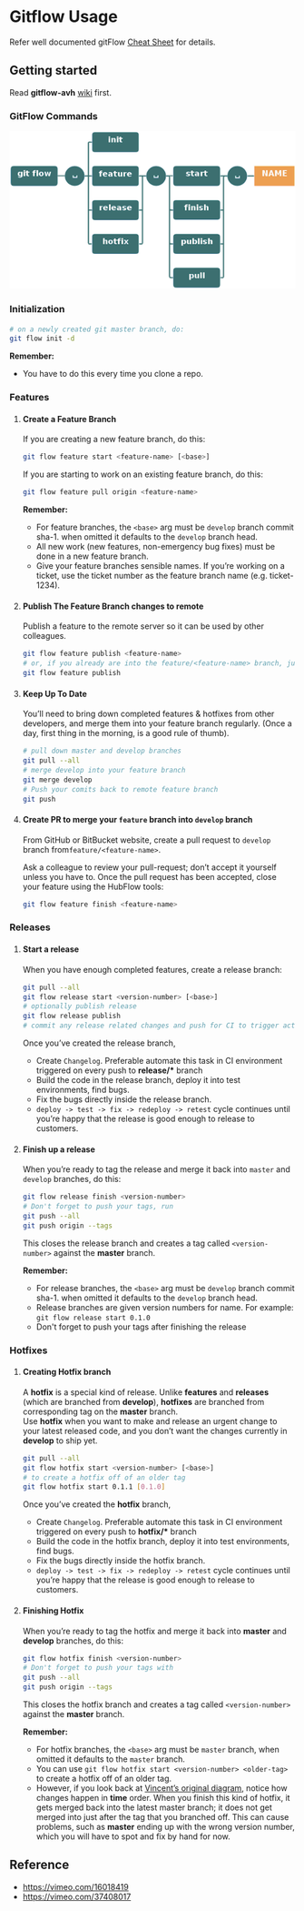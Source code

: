 # Gitflow Usage

Refer well documented gitFlow [Cheat Sheet](http://danielkummer.github.io/git-flow-cheatsheet/) for details.

## Getting started

Read  __gitflow-avh__ [wiki](https://github.com/petervanderdoes/gitflow-avh/wiki) first.

### GitFlow Commands

![Gitflow](../images/git-flow-commands.png)


### Initialization

```bash
# on a newly created git master branch, do:
git flow init -d
```

__Remember:__

- You have to do this every time you clone a repo.

### Features

1.  #### Create a Feature Branch

    If you are creating a new feature branch, do this:
    ```bash
    git flow feature start <feature-name> [<base>]
    ```
    
    If you are starting to work on an existing feature branch, do this:
    ```bash
    git flow feature pull origin <feature-name>
    ```
    
    __Remember:__
    - For feature branches, the `<base>` arg must be `develop` branch commit sha-1. when omitted it defaults to the `develop` branch head.
    - All new work (new features, non-emergency bug fixes) must be done in a new feature branch.
    - Give your feature branches sensible names. If you’re working on a ticket, use the ticket number as the feature branch name (e.g. ticket-1234).

2. #### Publish The Feature Branch changes to __remote__

    Publish a feature to the remote server so it can be used by other colleagues.
    ```bash
    git flow feature publish <feature-name>
    # or, if you already are into the feature/<feature-name> branch, just issue:
    git flow feature publish
    ```
    
3. #### Keep Up To Date

    You’ll need to bring down completed features & hotfixes from other developers, and merge them into your feature branch regularly. (Once a day, first thing in the morning, is a good rule of thumb).

    ```bash
    # pull down master and develop branches
    git pull --all
    # merge develop into your feature branch
    git merge develop
    # Push your comits back to remote feature branch
    git push
    ```
   
4. #### Create PR to merge your `feature` branch into `develop` branch
   
   From GitHub or BitBucket website, create a pull request to `develop` branch from`feature/<feature-name>`.
   
    Ask a colleague to review your pull-request; don’t accept it yourself unless you have to. Once the pull request has been accepted, close your feature using the HubFlow tools:
    ```bash
    git flow feature finish <feature-name>
    ```

### Releases

1. #### Start a release

    When you have enough completed features, create a release branch:
    ```bash
    git pull --all
    git flow release start <version-number> [<base>]
    # optionally publish release
    git flow release publish
    # commit any release related changes and push for CI to trigger actions
   ```

    Once you’ve created the release branch,
    - Create `Changelog`. Preferable automate this task in CI environment triggered on every push to __release/*__ branch
    - Build the code in the release branch, deploy it into test environments, find bugs. 
    - Fix the bugs directly inside the release branch.
    - `deploy -> test -> fix -> redeploy -> retest` cycle continues until you’re happy that the release is good enough to release to customers.



2. #### Finish up a release

    When you’re ready to tag the release and merge it back into `master` and `develop` branches, do this:
    ```bash
    git flow release finish <version-number>
    # Don't forget to push your tags, run
    git push --all
    git push origin --tags
    ```
    This closes the release branch and creates a tag called `<version-number>` against the __master__ branch.
   
    __Remember:__
    - For release branches, the `<base>` arg must be `develop` branch commit sha-1. when omitted it defaults to the `develop` branch head.
    - Release branches are given version numbers for name. For example:  `git flow release start 0.1.0`
    - Don't forget to push your tags after finishing the release

### Hotfixes

1. #### Creating Hotfix branch

    A __hotfix__ is a special kind of release. Unlike __features__ and __releases__ (which are branched from __develop__), __hotfixes__ are branched from corresponding tag on the __master__ branch.<br/>
    Use __hotfix__  when you want to make and release an urgent change to your latest released code, and you don’t want the changes currently in __develop__ to ship yet.

    ```bash
    git pull --all
    git flow hotfix start <version-number> [<base>]
    # to create a hotfix off of an older tag
    git flow hotfix start 0.1.1 [0.1.0]
   ```

    Once you’ve created the __hotfix__ branch,
    - Create `Changelog`. Preferable automate this task in CI environment triggered on every push to __hotfix/*__ branch
    - Build the code in the hotfix branch, deploy it into test environments, find bugs. 
    - Fix the bugs directly inside the hotfix branch.
    - `deploy -> test -> fix -> redeploy -> retest` cycle continues until you’re happy that the release is good enough to release to customers.

2. #### Finishing Hotfix

    When you’re ready to tag the hotfix and merge it back into __master__ and __develop__ branches, do this:
    ```bash
    git flow hotfix finish <version-number>
    # Don't forget to push your tags with
    git push --all
    git push origin --tags
    ```
    This closes the hotfix branch and creates a tag called `<version-number>` against the __master__ branch.

    __Remember:__
    - For hotfix branches, the `<base>` arg must be `master` branch, when omitted it defaults to the  `master` branch.
    - You can use `git flow hotfix start <version-number> <older-tag>` to create a hotfix off of an older tag. 
    - However, if you look back at [Vincent’s original diagram](http://nvie.com/posts/a-successful-git-branching-model/), notice how changes happen in __time__ order.
    When you finish this kind of hotfix, it gets merged back into the latest master branch; it does not get merged into just after the tag that you branched off. This can cause problems, such as __master__ ending up with the wrong version number, which you will have to spot and fix by hand for now.
 

 
## Reference
- https://vimeo.com/16018419
- https://vimeo.com/37408017